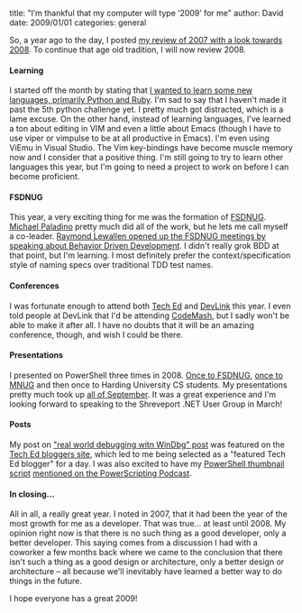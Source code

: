 
title: "I&rsquo;m thankful that my computer will type &lsquo;2009&rsquo; for me"
author: David
date: 2009/01/01
categories: general

So, a year ago to the day, I posted [my review of 2007 with a look towards 2008](http://www.mohundro.com/blog/2008/01/01/Welcome20082007InReview.aspx). To continue that age old tradition, I will now review 2008. 

#### Learning

I started off the month by stating that [I wanted to learn some new languages, primarily Python and Ruby](http://www.mohundro.com/blog/2008/01/30/LearningTechnologiesOutsideAndInsideOfTheMicrosoftEcosystem.aspx). I'm sad to say that I haven't made it past the 5th python challenge yet. I pretty much got distracted, which is a lame excuse. On the other hand, instead of learning languages, I've learned a ton about editing in VIM and even a little about Emacs (though I have to use viper or vimpulse to be at all productive in Emacs). I'm even using ViEmu in Visual Studio. The Vim key-bindings have become muscle memory now and I consider that a positive thing. I'm still going to try to learn other languages this year, but I'm going to need a project to work on before I can become proficient. 

#### FSDNUG

This year, a very exciting thing for me was the formation of [FSDNUG](http://www.fsdnug.org). [Michael Paladino](http://www.mpaladino.com/) pretty much did all of the work, but he lets me call myself a co-leader. [Raymond Lewallen opened up the FSDNUG meetings by speaking about Behavior Driven Development](http://www.mohundro.com/blog/2008/03/04/FSDNUGMeetingWithRaymondLewallenOnBehaviorDrivenDesign.aspx). I didn't really grok BDD at that point, but I'm learning. I most definitely prefer the context/specification style of naming specs over traditional TDD test names. 

#### Conferences

I was fortunate enough to attend both [Tech Ed](http://www.mohundro.com/blog/2008/07/02/TechEdNdashDay1Review.aspx) and [DevLink](http://www.mohundro.com/blog/2008/08/27/devLink2008Recap.aspx) this year. I even told people at DevLink that I'd be attending [CodeMash](http://codemash.org/), but I sadly won't be able to make it after all. I have no doubts that it will be an amazing conference, though, and wish I could be there. 

#### Presentations

I presented on PowerShell three times in 2008. [Once to FSDNUG](http://www.mohundro.com/blog/2008/09/09/PowerShellFSDNUGPresentationWithSlidesAndNotes.aspx), [once to MNUG](http://www.mohundro.com/blog/2008/09/30/SlidesAndNotesFromMNUGTalk.aspx) and then once to Harding University CS students. My presentations pretty much took up [all of September](http://www.mohundro.com/blog/default,month,2008-09.aspx). It was a great experience and I'm looking forward to speaking to the Shreveport .NET User Group in March! 

#### Posts

My post on ["real world debugging witn WinDbg" post](http://www.mohundro.com/blog/2008/05/23/RealWorldWalkthroughWithWinDbg.aspx) was featured on the [Tech Ed bloggers site](http://msdn.microsoft.com/en-us/events/teched/cc531163.aspx), which led to me being selected as a "featured Tech Ed blogger" for a day. I was also excited to have my [PowerShell thumbnail script](http://www.mohundro.com/blog/2008/10/11/SimplePowerShellScriptToGenerateThumbnails.aspx) [mentioned on the PowerScripting Podcast](http://feeds.feedburner.com/~r/Powerscripting/~3/455545211/index.php). 

#### In closing...

All in all, a really great year. I noted in 2007, that it had been the year of the most growth for me as a developer. That was true... at least until 2008. My opinion right now is that there is no such thing as a good developer, only a better developer. This saying comes from a discussion I had with a coworker a few months back where we came to the conclusion that there isn't such a thing as a good design or architecture, only a better design or architecture – all because we'll inevitably have learned a better way to do things in the future. 

I hope everyone has a great 2009!

